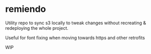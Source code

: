 remiendo
========

Utility repo to sync s3 locally to tweak changes without recreating & redeploying the whole project.

Useful for font fixing when moving towards https and other retrofits

WIP
